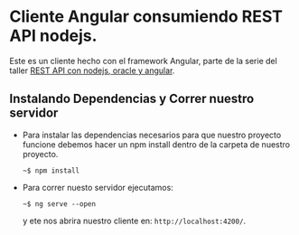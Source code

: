 # Cliente Angular consumiendo REST API nodejs.

Este es un cliente hecho con el framework Angular, parte de la serie del taller  [REST API con nodejs, oracle y angular](https://github.com/ypernilloo/REST-API).



## Instalando Dependencias y Correr nuestro servidor

* Para instalar las dependencias necesarios para que nuestro proyecto funcione debemos hacer un npm install dentro de la carpeta de nuestro proyecto.
    ```console
    ~$ npm install
    ```
    
* Para correr nuesto servidor ejecutamos: 
    
    ```console
    ~$ ng serve --open
    ```
    y ete nos abrira nuestro cliente en: `http://localhost:4200/`. 


